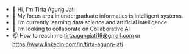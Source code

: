 - 👋 Hi, I’m Tirta Agung Jati
- 👀 My focus area in undergraduate informatics is intelligent systems.
- 🌱 I’m currently learning data science and artificial intelligence
- 💞️ I’m looking to collaborate on Collaborative AI
- 📫 How to reach me tirtaagungjati19@gmail.com or https://www.linkedin.com/in/tirta-agung-jati 

<!---
tirtaagungjati/tirtaagungjati is a ✨ special ✨ repository because its `README.md` (this file) appears on your GitHub profile.
You can click the Preview link to take a look at your changes.
--->
